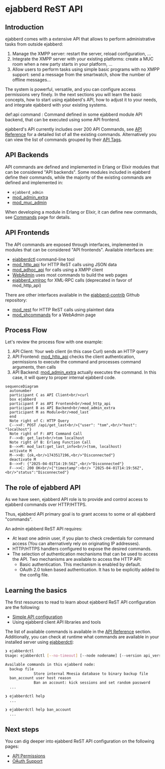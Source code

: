 # ejabberd ReST API

## Introduction

ejabberd comes with a extensive API that allows to perform administrative tasks from outside ejabberd:

1. Manage the XMPP server:
   restart the server, reload configuration, ...
2. Integrate the XMPP server with your existing platforms:
   create a MUC room when a new party starts in your platform, ...
3. Allow users to perform tasks using simple basic programs with no XMPP support:
   send a message from the smartwatch, show the number of offline messages...

The system is powerful, versatile, and you can configure access permissions very finely.
In the next sections you will learn the basic concepts,
how to start using ejabberd's API,
how to adjust it to your needs,
and integrate ejabberd with your existing systems.

def:api command
: Command defined in some ejabberd module API backend, that can be executed using some API frontend.

ejabberd's API currently includes over 200 API Commands,
see [API Reference](admin-api.md) for a detailed list of all the existing commands.
Alternatively you can view the list of commands grouped by their [API Tags](admin-api.md).

## API Backends

API commands are defined and implemented in Erlang or Elixir modules
that can be considered "API backends".
Some modules included in ejabberd define their commands,
while the majority of the existing commands are defined and implemented in:

- `ejabberd_admin`
- [mod_admin_extra](../../admin/configuration/modules.md#mod_admin_extra)
- [mod_muc_admin](../../admin/configuration/modules.md#mod_muc_admin)

When developing a module in Erlang or Elixir, it can define new commands,
see [Commands](commands.md) page for details.

## API Frontends

The API commands are exposed through interfaces,
implemented in modules that can be considered "API frontends".
Available interfaces are:

- [ejabberdctl](../../admin/guide/managing.md#ejabberdctl) command-line tool
- [mod_http_api](../../admin/configuration/modules.md#mod_http_api) for HTTP ReST calls using JSON data
- [mod_adhoc_api](../../admin/configuration/modules.md#mod_adhoc_api) for calls using a XMPP client
- [WebAdmin](../../admin/guide/managing.md#web-admin) uses most commands to build the web pages
- [ejabberd_xmlrpc](../../admin/configuration/listen.md#ejabberd_xmlrpc) for XML-RPC calls (deprecated in favor of mod_http_api)

There are other interfaces available in the [ejabberd-contrib](../../admin/guide/modules.md#ejabberd-contrib) Github repository:

- [mod_rest](https://github.com/processone/ejabberd-contrib/tree/master/mod_rest) for HTTP ReST calls using plaintext data
- [mod_shcommands](https://github.com/processone/ejabberd-contrib/tree/master/mod_shcommands) for a WebAdmin page

## Process Flow

Let's review the process flow with one example:

1. API Client: Your web client (in this case Curl) sends an HTTP query
1. API Frontend: [mod_http_api](../../admin/configuration/modules.md#mod_http_api)
  checks the client authentication,
  permissions to execute the command
  and processes command arguments, then calls
1. API Backend: [mod_admin_extra](../../admin/configuration/modules.md#mod_admin_extra)
  actually executes the command.
  In this case, it will query to proper internal ejabberd code.

``` mermaid
sequenceDiagram
  autonumber
  participant C as API Client<br/>curl
  box ejabberd
  participant F as API Frontend<br/>mod_http_api
  participant B as API Backend<br/>mod_admin_extra
  participant M as Module<br/>mod_last
  end
  Note right of C: HTTP Query
  C-->>F: POST /api/get_last<br/>{"user": "tom",<br/>"host": "localhost"}
  Note right of F: API Command Call
  F-->>B: get_last<br/>tom localhost
  Note right of B: Erlang Function Call
  B-->>M: mod_last:get_last_info<br/>(tom, localhost)
  activate M
  M-->>B: {ok,<br/>1743517196,<br/>"Disconnected"}
  deactivate M
  B-->>F: {"2025-04-01T14:19:56Z",<br/>"Disconnected"}
  F-->>C: 200 OK<br/>{"timestamp":<br/> "2025-04-01T14:19:56Z",<br/>"status":"Disconnected"}
```

## The role of ejabberd API

As we have seen, ejabberd API role is to provide and control access to ejabberd commands over HTTP/HTTPS.

Thus, ejabberd API primary goal is to grant access to some or all ejabberd "commands".

An admin ejabberd ReST API requires:

- At least one admin user, if you plan to check credentials for command access (You can alternatively rely on originating IP addresses).
- HTTP/HTTPS handlers configured to expose the desired commands.
- The selection of authentication mechanisms that can be used to access the API.
  Two mechanisms are available to access the HTTP API:
  - Basic authentication. This mechanism is enabled by default.
  - OAuth 2.0 token based authentication. It has to be explicitly added to the config file.

## Learning the basics

The first resources to read to learn about ejabberd ReST API configuration are
the following:

- [Simple API configuration](simple-configuration.md)
- Using ejabberd client API libraries and tools

<!-- TODO:: Using API with ejabberd command-line tool and Go based library -->

The list of available commands is available in the [API Reference](admin-api.md) section.
Additionally, you can check at runtime what commands are available in your installed server using [ejabberdctl](../../admin/guide/managing.md#ejabberdctl):

``` sh
❯ ejabberdctl
Usage: ejabberdctl [--no-timeout] [--node nodename] [--version api_version] command [arguments]

Available commands in this ejabberd node:
  backup file
             Store internal Mnesia database to binary backup file
  ban_account user host reason
             Ban an account: kick sessions and set random password
  ...

❯ ejabberdctl help
  ...

❯ ejabberdctl help ban_account
  ...
```

## Next steps

You can dig deeper into ejabberd ReST API configuration on the following pages:

- [API Permissions](permissions.md)
- [OAuth Support](oauth.md)

